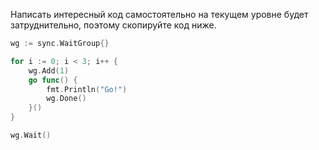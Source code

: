 Написать интересный код самостоятельно на текущем уровне будет затруднительно, поэтому скопируйте код ниже.

```go
wg := sync.WaitGroup{}

for i := 0; i < 3; i++ {
    wg.Add(1)
    go func() {
        fmt.Println("Go!")
        wg.Done()
    }()
}

wg.Wait()
```

